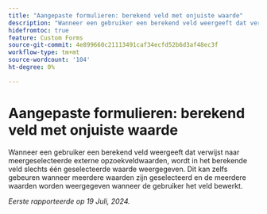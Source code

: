```yaml
---
title: "Aangepaste formulieren: berekend veld met onjuiste waarde"
description: "Wanneer een gebruiker een berekend veld weergeeft dat verwijst naar meerdere geselecteerde waarden voor externe opzoekvelden, wordt in het berekende veld slechts één geselecteerde waarde weergegeven. Dit kan zelfs gebeuren wanneer meerdere waarden zijn geselecteerd en de meerdere waarden worden weergegeven wanneer de gebruiker het veld bewerkt."
hidefromtoc: true
feature: Custom Forms
source-git-commit: 4e899660c21113491caf34ecfd52b6d3af48ec3f
workflow-type: tm+mt
source-wordcount: '104'
ht-degree: 0%

---
```



# Aangepaste formulieren: berekend veld met onjuiste waarde

Wanneer een gebruiker een berekend veld weergeeft dat verwijst naar meergeselecteerde externe opzoekveldwaarden, wordt in het berekende veld slechts één geselecteerde waarde weergegeven. Dit kan zelfs gebeuren wanneer meerdere waarden zijn geselecteerd en de meerdere waarden worden weergegeven wanneer de gebruiker het veld bewerkt.

_Eerste rapporteerde op 19 Juli, 2024._
